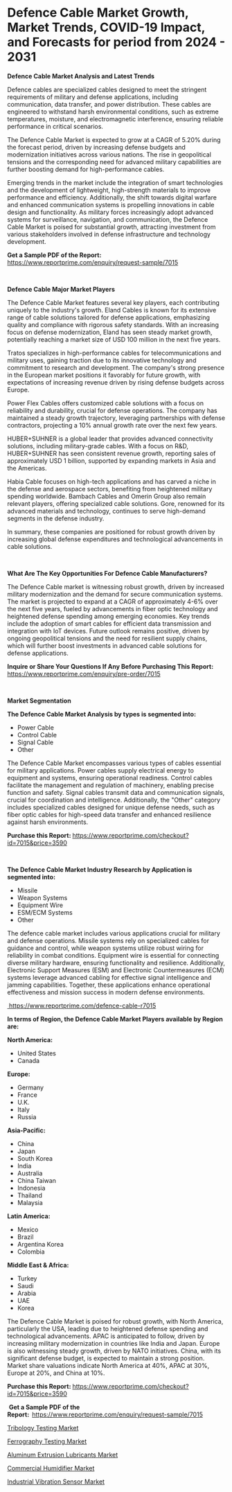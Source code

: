 <p><h1>Defence Cable Market Growth, Market Trends, COVID-19 Impact, and Forecasts for period from 2024 - 2031</h1></p><p><strong>Defence Cable Market Analysis and Latest Trends</strong></p>
<p><p>Defence cables are specialized cables designed to meet the stringent requirements of military and defense applications, including communication, data transfer, and power distribution. These cables are engineered to withstand harsh environmental conditions, such as extreme temperatures, moisture, and electromagnetic interference, ensuring reliable performance in critical scenarios.</p><p>The Defence Cable Market is expected to grow at a CAGR of 5.20% during the forecast period, driven by increasing defense budgets and modernization initiatives across various nations. The rise in geopolitical tensions and the corresponding need for advanced military capabilities are further boosting demand for high-performance cables. </p><p>Emerging trends in the market include the integration of smart technologies and the development of lightweight, high-strength materials to improve performance and efficiency. Additionally, the shift towards digital warfare and enhanced communication systems is propelling innovations in cable design and functionality. As military forces increasingly adopt advanced systems for surveillance, navigation, and communication, the Defence Cable Market is poised for substantial growth, attracting investment from various stakeholders involved in defense infrastructure and technology development.</p></p>
<p><strong>Get a Sample PDF of the Report:&nbsp;</strong> <a href="https://www.reportprime.com/enquiry/request-sample/7015">https://www.reportprime.com/enquiry/request-sample/7015</a></p>
<p>&nbsp;</p>
<p><strong>Defence Cable Major Market Players</strong></p>
<p><p>The Defence Cable Market features several key players, each contributing uniquely to the industry's growth. Eland Cables is known for its extensive range of cable solutions tailored for defense applications, emphasizing quality and compliance with rigorous safety standards. With an increasing focus on defense modernization, Eland has seen steady market growth, potentially reaching a market size of USD 100 million in the next five years.</p><p>Tratos specializes in high-performance cables for telecommunications and military uses, gaining traction due to its innovative technology and commitment to research and development. The company's strong presence in the European market positions it favorably for future growth, with expectations of increasing revenue driven by rising defense budgets across Europe.</p><p>Power Flex Cables offers customized cable solutions with a focus on reliability and durability, crucial for defense operations. The company has maintained a steady growth trajectory, leveraging partnerships with defense contractors, projecting a 10% annual growth rate over the next few years.</p><p>HUBER+SUHNER is a global leader that provides advanced connectivity solutions, including military-grade cables. With a focus on R&D, HUBER+SUHNER has seen consistent revenue growth, reporting sales of approximately USD 1 billion, supported by expanding markets in Asia and the Americas.</p><p>Habia Cable focuses on high-tech applications and has carved a niche in the defense and aerospace sectors, benefiting from heightened military spending worldwide. Bambach Cables and Omerin Group also remain relevant players, offering specialized cable solutions. Gore, renowned for its advanced materials and technology, continues to serve high-demand segments in the defense industry.</p><p>In summary, these companies are positioned for robust growth driven by increasing global defense expenditures and technological advancements in cable solutions.</p></p>
<p>&nbsp;</p>
<p><strong>What Are The Key Opportunities For Defence Cable Manufacturers?</strong></p>
<p><p>The Defence Cable market is witnessing robust growth, driven by increased military modernization and the demand for secure communication systems. The market is projected to expand at a CAGR of approximately 4-6% over the next five years, fueled by advancements in fiber optic technology and heightened defense spending among emerging economies. Key trends include the adoption of smart cables for efficient data transmission and integration with IoT devices. Future outlook remains positive, driven by ongoing geopolitical tensions and the need for resilient supply chains, which will further boost investments in advanced cable solutions for defense applications.</p></p>
<p><strong>Inquire or Share Your Questions If Any Before Purchasing This Report:</strong> <a href="https://www.reportprime.com/enquiry/pre-order/7015">https://www.reportprime.com/enquiry/pre-order/7015</a></p>
<p>&nbsp;</p>
<p><strong>Market Segmentation</strong></p>
<p><strong>The Defence Cable Market Analysis by types is segmented into:</strong></p>
<p><ul><li>Power Cable</li><li>Control Cable</li><li>Signal Cable</li><li>Other</li></ul></p>
<p><p>The Defence Cable Market encompasses various types of cables essential for military applications. Power cables supply electrical energy to equipment and systems, ensuring operational readiness. Control cables facilitate the management and regulation of machinery, enabling precise function and safety. Signal cables transmit data and communication signals, crucial for coordination and intelligence. Additionally, the "Other" category includes specialized cables designed for unique defense needs, such as fiber optic cables for high-speed data transfer and enhanced resilience against harsh environments.</p></p>
<p><strong>Purchase this Report:&nbsp;</strong><a href="https://www.reportprime.com/checkout?id=7015&price=3590">https://www.reportprime.com/checkout?id=7015&price=3590</a></p>
<p>&nbsp;</p>
<p><strong>The Defence Cable Market Industry Research by Application is segmented into:</strong></p>
<p><ul><li>Missile</li><li>Weapon Systems</li><li>Equipment Wire</li><li>ESM/ECM Systems</li><li>Other</li></ul></p>
<p><p>The defence cable market includes various applications crucial for military and defense operations. Missile systems rely on specialized cables for guidance and control, while weapon systems utilize robust wiring for reliability in combat conditions. Equipment wire is essential for connecting diverse military hardware, ensuring functionality and resilience. Additionally, Electronic Support Measures (ESM) and Electronic Countermeasures (ECM) systems leverage advanced cabling for effective signal intelligence and jamming capabilities. Together, these applications enhance operational effectiveness and mission success in modern defense environments.</p></p>
<p><a href="https://www.reportprime.com/defence-cable-r7015">&nbsp;https://www.reportprime.com/defence-cable-r7015</a></p>
<p><strong>In terms of Region, the Defence Cable Market Players available by Region are:</strong></p>
<p>
    <p> <strong> North America: </strong>
        <ul>
            <li>United States</li>
            <li>Canada</li>
        </ul>
        </p> 
    <p> <strong> Europe: </strong>
        <ul>
            <li>Germany</li>
            <li>France</li>
            <li>U.K.</li>
            <li>Italy</li>
            <li>Russia</li>
        </ul>
        </p> 
    <p> <strong> Asia-Pacific: </strong>
        <ul>
            <li>China</li>
            <li>Japan</li>
            <li>South Korea</li>
            <li>India</li>
            <li>Australia</li>
            <li>China Taiwan</li>
            <li>Indonesia</li>
            <li>Thailand</li>
            <li>Malaysia</li>
        </ul>
        </p> 
    <p> <strong> Latin America: </strong>
        <ul>
            <li>Mexico</li>
            <li>Brazil</li>
            <li>Argentina Korea</li>
            <li>Colombia</li>
        </ul>
        </p> 
    <p> <strong> Middle East & Africa: </strong>
        <ul>
            <li>Turkey</li>
            <li>Saudi</li>
            <li>Arabia</li>
            <li>UAE</li>
            <li>Korea</li>
        </ul>
    </p>
    </p>
<p><p>The Defence Cable Market is poised for robust growth, with North America, particularly the USA, leading due to heightened defense spending and technological advancements. APAC is anticipated to follow, driven by increasing military modernization in countries like India and Japan. Europe is also witnessing steady growth, driven by NATO initiatives. China, with its significant defense budget, is expected to maintain a strong position. Market share valuations indicate North America at 40%, APAC at 30%, Europe at 20%, and China at 10%.</p></p>
<p><strong>Purchase this Report: </strong><a href="https://www.reportprime.com/checkout?id=7015&price=3590">https://www.reportprime.com/checkout?id=7015&price=3590</a></p>
<p>&nbsp;<strong>Get a Sample PDF of the Report:&nbsp;&nbsp;</strong><a href="https://www.reportprime.com/enquiry/request-sample/7015">https://www.reportprime.com/enquiry/request-sample/7015</a></p>
<p><strong></strong></p>
<p><p><a href="https://www.linkedin.com/pulse/market-forecasting-change-global-tribology-testing-dynamics-jnoac?trackingId=QvMjCJm3ROG9hIfIEA%2Frlw%3D%3D">Tribology Testing Market</a></p><p><a href="https://www.linkedin.com/pulse/what-innovations-shaping-ferrography-testing-market-application-m7ugc?trackingId=LEuK7RruSia%2Fc8LtkPNqTQ%3D%3D">Ferrography Testing Market</a></p><p><a href="https://issuu.com/reportprime-2/docs/aluminum-extrusion-lubricants-marke_fdd0acd5e05d2c">Aluminum Extrusion Lubricants Market</a></p><p><a href="https://issuu.com/reportprime-2/docs/commercial-humidifier-market-size-2_812df6ba0227fa">Commercial Humidifier Market</a></p><p><a href="https://medium.com/@michael.parsons65654/global-industrial-vibration-sensor-market-opportunities-and-market-challenges-2024-2031-226018c98fb0">Industrial Vibration Sensor Market</a></p></p>